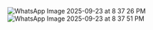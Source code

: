 ![WhatsApp Image 2025-09-23 at 8 37 26 PM](https://github.com/user-attachments/assets/1b4f697e-d5b9-495c-83bc-c218fe5f2091)
![WhatsApp Image 2025-09-23 at 8 37 51 PM](https://github.com/user-attachments/assets/12317784-fc2b-4656-b3cd-83ad0007afa3)
